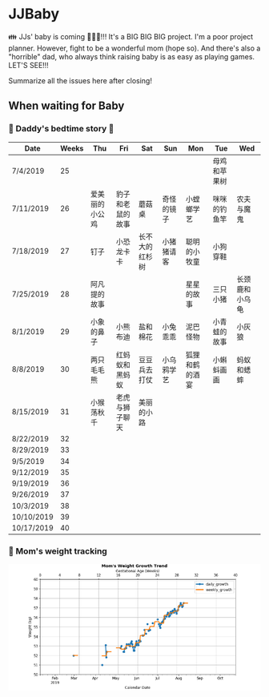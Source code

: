 # JJBaby
:family: JJs' baby is coming :baby::maple_leaf::pig_nose:!!! It's a BIG BIG BIG project. I'm a poor project planner. However, fight to be a wonderful mom (hope so). And there's also a "horrible" dad, who always think raising baby is as easy as playing games. LET'S SEE!!!  

Summarize all the issues here after closing!

## When waiting for Baby

### :man: Daddy's bedtime story :first_quarter_moon_with_face:

| Date | Weeks | **Thu** | Fri | Sat | Sun | Mon | Tue | Wed |
| --- | --- | --- | --- | --- | --- | --- | --- | --- |
| 7/4/2019 | 25 |   |   |   |   |   | 母鸡和苹果树 |  
| 7/11/2019 | 26 | 爱美丽的小公鸡 | 豹子和老鼠的故事 | 蘑菇桌 | 奇怪的镜子 | 小螳螂学艺  | 咪咪的钓鱼竿 | 农夫与魔鬼 | 
| 7/18/2019 | 27 | 钉子 | 小恐龙卡卡 | 长不大的红杉树 | 小猪猪请客 | 聪明的小牧童  | 小狗穿鞋  |
| 7/25/2019 | 28 | 阿凡提的故事 |   |   |   | 星星的故事 | 三只小猪 | 长颈鹿和小乌龟 | 
| 8/1/2019 | 29 | 小象的鼻子 | 小熊布迪 | 盐和棉花 | 小兔乖乖 | 泥巴怪物 | 小青蛙的故事 | 小灰狼 | 
| 8/8/2019 | 30 | 两只毛毛熊 | 红蚂蚁和黑蚂蚁 | 豆豆兵去打仗 | 小乌鸦学艺 | 狐狸和鹤的酒宴 | 小蝌蚪画画 | 蚂蚁和蟋蟀 |
| 8/15/2019 | 31 | 小猴荡秋千 | 老虎与狮子聊天 | 美丽的小路 |   |   |   |  
| 8/22/2019 | 32 |   |   |   |   |   |   |  
| 8/29/2019 | 33 |   |   |   |   |   |   |  
| 9/5/2019 | 34 |   |   |   |   |   |   |  
| 9/12/2019 | 35 |   |   |   |   |   |   |  
| 9/19/2019 | 36 |   |   |   |   |   |   |  
| 9/26/2019 | 37 |   |   |   |   |   |   |  
| 10/3/2019 | 38 |   |   |   |   |   |   |  
| 10/10/2019 | 39 |   |   |   |   |   |   |  
| 10/17/2019 | 40 |   |   |   |   |   |   |  

### :woman: Mom's weight tracking
![trend](https://github.com/AngryJoy/JJBaby/blob/master/doc/notebooks/mom_weight_growth.png)
